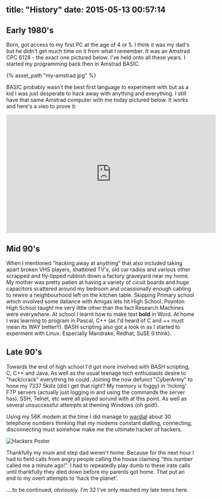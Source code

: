 title: "History"
date: 2015-05-13 00:57:14
---

## Early 1980's

Born, got access to my first PC at the age of 4 or 5. I think it was my dad's but he didn't get much time on it from what I remember. It was an Amstrad CPC 6128 - the exact one pictured below. I've held onto all these years. I started my programming back then in Amstrad BASIC.

{% asset_path "my-amstrad.jpg" %}

BASIC probably wasn't the best first language to experiment with but as a kid I was just desperate to hack away with anything and everything. I still  have that same Amstrad computer with me today pictured below. It works and here's a vieo to prove it:

<iframe width="560" height="315" title="Blog author programming an old CPC6128" src="https://www.youtube.com/embed/yivH2Ee62ZA" frameborder="0" allowfullscreen></iframe>

## Mid 90's

When I mentioned "hacking away at anything" that also included taking apart broken VHS players, shattered TV's, old car radios and various other scrapped and fly-tipped rubbish down a factory graveyard near my home. 
My mother was pretty patien at having a variety of cicuit boards and huge capacitors scattered around my bedroom and ocassionally enough cabling to rewire a neighbourhood left on the kitchen table.
Skipping Primary school which involved some daliance with Amigas lets hit High School. 
Poynton High School taught me very little other than the fact Research Machines were everywhere. At school I learnt how to make text **bold** in Word. At home I was learning to program in Pascal, C++ (as I'd heard of C and ++ must mean its WAY better!!). BASH scripting also got a look in as I started to experment with Linux. Especially Mandrake, Redhat, SuSE (I think).

## Late 90's
Towards the end of high school I'd got more involved with BASH scripting, C, C++ and Java. As well as the usual teenage tech enthusiasts desire to "hack/crack" everything he could. Joining the now defunct "CyberArmy" to hone my 7337 5killz (did I get that right? My memory is foggy) in 'hcking' FTP servers (actually just logging in and using the commands the server has). SSH, Telnet, etc were all played aorund with at this point. As well as several unsuccessful attempts at theming Windows (oh god!).

Using my 56K modem at the time I did manage to [wardial](https://en.wikipedia.org/wiki/War_dialing) about 30 telephone numbers thinking that my modems constant dialling, connecting, disconnecting must somehow make me the ultimate hacker of hackers.

<img src="{% asset_path 'Hackersposter.jpg' %}" alt="Hackers Poster" />

Thankfully my mum and step dad weren't home. Because for the next hour I had to field calls from angry people calling the house claiming "this number called me a minute ago!". I had to repeatedly play dumb to these irate calls until thankfully they died down before my parents got home. That put an end to my overt attempts to 'hack the planet'.

....to be continued, obviously. I'm 32 I've only reached my late teens here.


